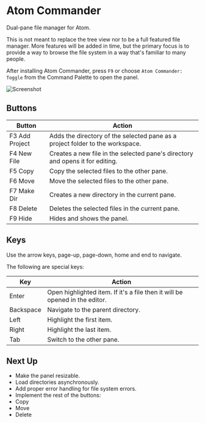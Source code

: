 # Atom Commander

Dual-pane file manager for Atom.

This is not meant to replace the tree view nor to be a full featured file manager. More features will be added in time, but the primary focus is to provide a way to browse the file system in a way that's familiar to many people.

After installing Atom Commander, press `F9` or choose `Atom Commander: Toggle` from the Command Palette to open the panel.

![Screenshot](https://github.com/morassman/atom-commander/blob/master/resources/panel.png?raw=true)

## Buttons
Button|Action
---|---
F3 Add Project|Adds the directory of the selected pane as a project folder to the workspace.
F4 New File|Creates a new file in the selected pane's directory and opens it for editing.
F5 Copy|Copy the selected files to the other pane.
F6 Move|Move the selected files to the other pane.
F7 Make Dir|Creates a new directory in the current pane.
F8 Delete|Deletes the selected files in the current pane.
F9 Hide|Hides and shows the panel.

## Keys
Use the arrow keys, page-up, page-down, home and end to navigate.

The following are special keys:

Key|Action
---|---
Enter|Open highlighted item. If it's a file then it will be opened in the editor.
Backspace|Navigate to the parent directory.
Left|Highlight the first item.
Right|Highlight the last item.
Tab|Switch to the other pane.

## Next Up
- Make the panel resizable.
- Load directories asynchronously.
- Add proper error handling for file system errors.
- Implement the rest of the buttons:
 - Copy
 - Move
 - Delete
